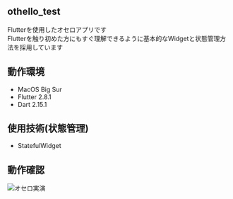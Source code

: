 
## othello_test
Flutterを使用したオセロアプリです  
Flutterを触り初めた方にもすぐ理解できるように基本的なWidgetと状態管理方法を採用しています

## 動作環境
* MacOS Big Sur
* Flutter 2.8.1
* Dart 2.15.1

## 使用技術(状態管理)
* StatefulWidget

## 動作確認
![オセロ実演](https://user-images.githubusercontent.com/85267362/176593929-a3544f3c-bc8b-469f-b37e-75aef8eb649b.gif)


